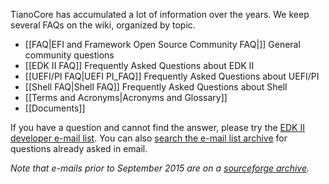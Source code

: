 TianoCore has accumulated a lot of information over the years. We keep several FAQs on the wiki, organized by topic. 

* [[FAQ|EFI and Framework Open Source Community FAQ|]] General community questions
* [[EDK II FAQ]] Frequently Asked Questions about EDK II
* [[UEFI/PI FAQ|UEFI PI_FAQ]] Frequently Asked Questions about UEFI/PI
* [[Shell FAQ|Shell FAQ]] Frequently Asked Questions about Shell
* [[Terms and Acronyms|Acronyms and Glossary]]
* [[Documents]]

If you have a question and cannot find the answer, please try the [EDK II developer e-mail list](https://github.com/tianocore/tianocore.github.io/wiki/edk2-devel). You can also [search the e-mail list archive](https://lists.01.org/pipermail/edk2-devel/) for questions already asked in email. 

_Note that e-mails prior to September 2015 are on a [sourceforge archive](https://sourceforge.net/p/edk2/mailman/edk2-devel/)._